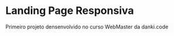 <h1>Landing Page Responsiva</h1>

<p>Primeiro projeto densenvolvido no curso WebMaster da danki.code</p>